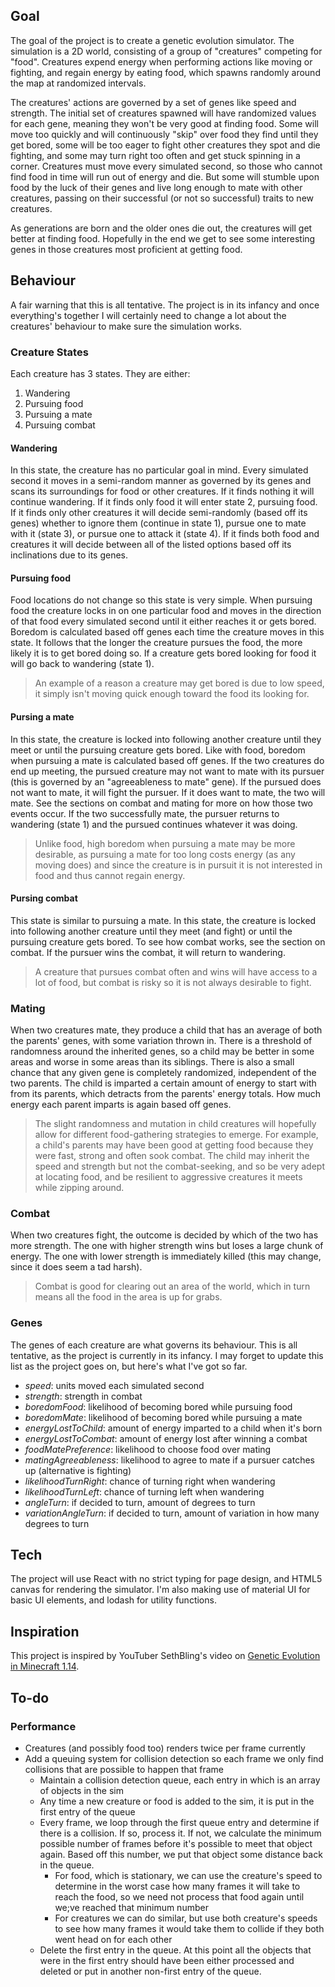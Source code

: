 ## Goal

The goal of the project is to create a genetic evolution simulator. The simulation is a 2D world, consisting of a group of "creatures" competing for "food". Creatures expend energy when performing actions like moving or fighting, and regain energy by eating food, which spawns randomly around the map at randomized intervals.

The creatures' actions are governed by a set of genes like speed and strength. The initial set of creatures spawned will have randomized values for each gene, meaning they won't be very good at finding food. Some will move too quickly and will continuously "skip" over food they find until they get bored, some will be too eager to fight other creatures they spot and die fighting, and some may turn right too often and get stuck spinning in a corner. Creatures must move every simulated second, so those who cannot find food in time will run out of energy and die. But some will stumble upon food by the luck of their genes and live long enough to mate with other creatures, passing on their successful (or not so successful) traits to new creatures.

As generations are born and the older ones die out, the creatures will get better at finding food. Hopefully in the end we get to see some interesting genes in those creatures most proficient at getting food.

## Behaviour

A fair warning that this is all tentative. The project is in its infancy and once everything's together I will certainly need to change a lot about the creatures' behaviour to make sure the simulation works.

### Creature States

Each creature has 3 states. They are either:
1. Wandering
2. Pursuing food
3. Pursuing a mate
4. Pursuing combat


#### Wandering

In this state, the creature has no particular goal in mind. Every simulated second it moves in a semi-random manner as governed by its genes and scans its surroundings for food or other creatures. If it finds nothing it will continue wandering. If it finds only food it will enter state 2, pursuing food. If it finds only other creatures it will decide semi-randomly (based off its genes) whether to ignore them (continue in state 1), pursue one to mate with it (state 3), or pursue one to attack it (state 4). If it finds both food and creatures it will decide between all of the listed options based off its inclinations due to its genes.

#### Pursuing food

Food locations do not change so this state is very simple. When pursuing food the creature locks in on one particular food and moves in the direction of that food every simulated second until it either reaches it or gets bored. Boredom is calculated based off genes each time the creature moves in this state. It follows that the longer the creature pursues the food, the more likely it is to get bored doing so. If a creature gets bored looking for food it will go back to wandering (state 1).

> An example of a reason a creature may get bored is due to low speed, it simply isn't moving quick enough toward the food its looking for. 

#### Pursing a mate

In this state, the creature is locked into following another creature until they meet or until the pursuing creature gets bored. Like with food, boredom when pursuing a mate is calculated based off genes. If the two creatures do end up meeting, the pursued creature may not want to mate with its pursuer (this is governed by an "agreeableness to mate" gene). If the pursued does not want to mate, it will fight the pursuer. If it does want to mate, the two will mate. See the sections on combat and mating for more on how those two events occur. If the two successfully mate, the pursuer returns to wandering (state 1) and the pursued continues whatever it was doing.

> Unlike food, high boredom when pursuing a mate may be more desirable, as pursuing a mate for too long costs energy (as any moving does) and since the creature is in pursuit it is not interested in food and thus cannot regain energy.

#### Pursing combat

This state is similar to pursuing a mate. In this state, the creature is locked into following another creature until they meet (and fight) or until the pursuing creature gets bored. To see how combat works, see the section on combat. If the pursuer wins the combat, it will return to wandering.

> A creature that pursues combat often and wins will have access to a lot of food, but combat is risky so it is not always desirable to fight.

### Mating

When two creatures mate, they produce a child that has an average of both the parents' genes, with some variation thrown in. There is a threshold of randomness around the inherited genes, so a child may be better in some areas and worse in some areas than its siblings. There is also a small chance that any given gene is completely randomized, independent of the two parents. The child is imparted a certain amount of energy to start with from its parents, which detracts from the parents' energy totals. How much energy each parent imparts is again based off genes.

> The slight randomness and mutation in child creatures will hopefully allow for different food-gathering strategies to emerge. For example, a child's parents may have been good at getting food because they were fast, strong and often sook combat. The child may inherit the speed and strength but not the combat-seeking, and so be very adept at locating food, and be resilient to aggressive creatures it meets while zipping around.

### Combat

When two creatures fight, the outcome is decided by which of the two has more strength. The one with higher strength wins but loses a large chunk of energy. The one with lower strength is immediately killed (this may change, since it does seem a tad harsh).

> Combat is good for clearing out an area of the world, which in turn means all the food in the area is up for grabs.

### Genes

The genes of each creature are what governs its behaviour. This is all tentative, as the project is currently in its infancy. I may forget to update this list as the project goes on, but here's what I've got so far.

- *speed*: units moved each simulated second
- *strength*: strength in combat
- *boredomFood*: likelihood of becoming bored while pursuing food
- *boredomMate*: likelihood of becoming bored while pursuing a mate
- *energyLostToChild*: amount of energy imparted to a child when it's born
- *energyLostToCombat*: amount of energy lost after winning a combat
- *foodMatePreference*: likelihood to choose food over mating
- *matingAgreeableness*: likelihood to agree to mate if a pursuer catches up (alternative is fighting)
- *likelihoodTurnRight*: chance of turning right when wandering
- *likelihoodTurnLeft*: chance of turning left when wandering
- *angleTurn*: if decided to turn, amount of degrees to turn
- *variationAngleTurn*: if decided to turn, amount of variation in how many degrees to turn

## Tech

The project will use React with no strict typing for page design, and HTML5 canvas for rendering the simulator. I'm also making use of material UI for basic UI elements, and lodash for utility functions.

## Inspiration

This project is inspired by YouTuber SethBling's video on [Genetic Evolution in Minecraft 1.14](https://youtu.be/9aIp5DdnKwM).

## To-do

### Performance
- Creatures (and possibly food too) renders twice per frame currently
- Add a queuing system for collision detection so each frame we only find collisions that are possible to happen that frame
  - Maintain a collision detection queue, each entry in which is an array of objects in the sim
  - Any time a new creature or food is added to the sim, it is put in the first entry of the queue
  - Every frame, we loop through the first queue entry and determine if there is a collision. If so, process it. If not, we calculate the minimum possible number of frames before it's possible to meet that object again. Based off this number, we put that object some distance back in the queue.
    - For food, which is stationary, we can use the creature's speed to determine in the worst case how many frames it will take to reach the food, so we need not process that food again until we;ve reached that minimum number
    - For creatures we can do similar, but use both creature's speeds to see how many frames it would take them to collide if they both went head on for each other
  - Delete the first entry in the queue. At this point all the objects that were in the first entry should have been either processed and deleted or put in another non-first entry of the queue.
